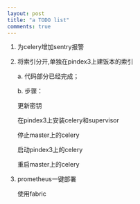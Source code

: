 ```yaml
---
layout: post
title: "a TODO list"
comments: true
---
```

1. 为celery增加sentry报警
2. 将索引分开,单独在pindex3上建饭本的索引

   a. 代码部分已经完成；
   
   b. 步骤：
   
      更新密钥
      
      在pindex3上安装celery和supervisor
      
      停止master上的celery
      
      启动pindex3上的celery
      
      重启master上的celery
      
3. prometheus一键部署

   使用fabric